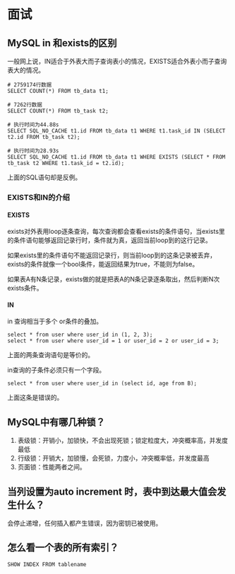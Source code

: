 # 面试

## MySQL in 和exists的区别

一般网上说，IN适合于外表大而子查询表小的情况，EXISTS适合外表小而子查询表大的情况。

```mysql
# 2759174行数据
SELECT COUNT(*) FROM tb_data t1;

# 7262行数据
SELECT COUNT(*) FROM tb_task t2;

# 执行时间为44.88s
SELECT SQL_NO_CACHE t1.id FROM tb_data t1 WHERE t1.task_id IN (SELECT t2.id FROM tb_task t2);

# 执行时间为28.93s
SELECT SQL_NO_CACHE t1.id FROM tb_data t1 WHERE EXISTS (SELECT * FROM tb_task t2 WHERE t1.task_id = t2.id);
```

上面的SQL语句却是反例。

### EXISTS和IN的介绍

#### EXISTS

exists对外表用loop逐条查询，每次查询都会查看exists的条件语句，当exists里的条件语句能够返回记录行时，条件就为真，返回当前loop到的这行记录。

如果exists里的条件语句不能返回记录行，则当前loop到的这条记录被丢弃，exists的条件就像一个bool条件，能返回结果为true，不能则为false。

如果表A有N条记录，exists做的就是把表A的N条记录逐条取出，然后判断N次exists条件。

#### IN
in 查询相当于多个 or条件的叠加。

```mysql
select * from user where user_id in (1, 2, 3);
select * from user where user_id = 1 or user_id = 2 or user_id = 3;
```
上面的两条查询语句是等价的。

in查询的子条件必须只有一个字段。

```mysql
select * from user where user_id in (select id, age from B);
```

上面这条是错误的。


## MySQL中有哪几种锁？
1. 表级锁：开销小，加锁快，不会出现死锁；锁定粒度大，冲突概率高，并发度最低
2. 行级锁：开销大，加锁慢，会死锁，力度小，冲突概率低，并发度最高
3. 页面锁：性能两者之间。

## 当列设置为auto increment 时，表中到达最大值会发生什么？
会停止递增，任何插入都产生错误，因为密钥已被使用。

## 怎么看一个表的所有索引？
```mysql
SHOW INDEX FROM tablename
```
